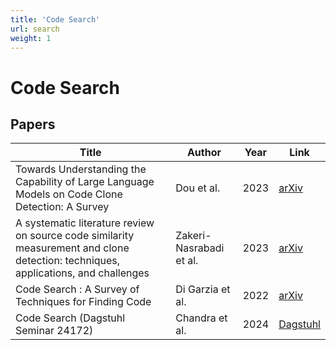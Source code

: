 ```yaml
---
title: 'Code Search'
url: search
weight: 1
---
```


# Code Search

## Papers
|Title|Author|Year|Link|
|-----|-----|----|----|
|Towards Understanding the Capability of Large Language Models on Code Clone Detection: A Survey|Dou et al.|2023|[arXiv](https://arxiv.org/pdf/2308.01191.pdf)|
|A systematic literature review on source code similarity measurement and clone detection: techniques, applications, and challenges|Zakeri-Nasrabadi et al.|2023|[arXiv](https://arxiv.org/ftp/arxiv/papers/2306/2306.16171.pdf)|
|Code Search : A Survey of Techniques for Finding Code|Di Garzia et al.|2022|[arXiv](https://arxiv.org/pdf/2204.02765.pdf)|
|Code Search (Dagstuhl Seminar 24172)|Chandra et al.|2024|[Dagstuhl](https://drops.dagstuhl.de/storage/04dagstuhl-reports/volume14/issue04/24172/DagRep.14.4.108/DagRep.14.4.108.pdf)|